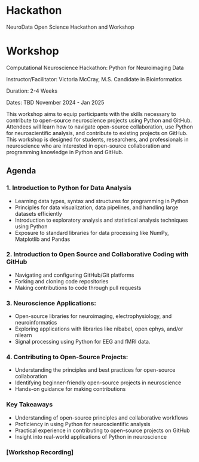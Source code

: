 # Hackathon
NeuroData Open Science Hackathon and Workshop

# Workshop

Computational Neuroscience Hackathon: Python for Neuroimaging Data

Instructor/Facilitator: Victoria McCray, M.S. Candidate in Bioinformatics

Duration: 2-4 Weeks

Dates: TBD November 2024 - Jan 2025



This workshop aims to equip participants with the skills necessary to contribute to open-source neuroscience projects using Python and GitHub. Attendees will learn how to navigate open-source collaboration, use Python for neuroscientific analysis, and contribute to existing projects on GitHub. This workshop is designed for students, researchers, and professionals in neuroscience who are interested in open-source collaboration and programming knowledge in Python and GitHub. 

## Agenda

### 1. Introduction to Python for Data Analysis
- Learning data types, syntax and structures for programming in Python
- Principles for data visualization, data pipelines, and handling large datasets efficiently
- Introduction to exploratory analysis and statistical analysis techniques using Python
- Exposure to standard libraries for data processing like NumPy, Matplotlib and Pandas

### 2. Introduction to Open Source and Collaborative Coding with GitHub
- Navigating and configuring GitHub/Git platforms
- Forking and cloning code repositories
- Making contributions to code through pull requests

### 3. Neuroscience Applications:
- Open-source libraries for neuroimaging, electrophysiology, and neuroinformatics
- Exploring applications with libraries like nibabel, open ephys, and/or nilearn
- Signal processing using Python for EEG and fMRI data.

### 4. Contributing to Open-Source Projects:
- Understanding the principles and best practices for open-source collaboration
- Identifying beginner-friendly open-source projects in neuroscience
- Hands-on guidance for making contributions

### Key Takeaways
- Understanding of open-source principles and collaborative workflows
- Proficiency in using Python for neuroscientific analysis
- Practical experience in contributing to open-source projects on GitHub
- Insight into real-world applications of Python in neuroscience

### [Workshop Recording]

